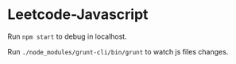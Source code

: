 # Leetcode-Javascript

Run `npm start` to debug in localhost.

Run `./node_modules/grunt-cli/bin/grunt` to watch js files changes.